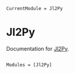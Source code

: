 ```@meta
CurrentModule = Jl2Py
```

# Jl2Py

Documentation for [Jl2Py](https://github.com/lucifer1004/Jl2Py.jl).

```@index
```

```@autodocs
Modules = [Jl2Py]
```
